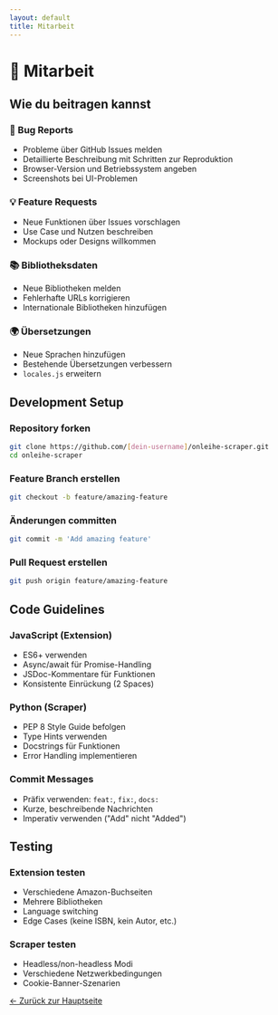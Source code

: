 ```yaml
---
layout: default
title: Mitarbeit
---
```


# 🤝 Mitarbeit

## Wie du beitragen kannst

### 🐛 Bug Reports
- Probleme über GitHub Issues melden
- Detaillierte Beschreibung mit Schritten zur Reproduktion
- Browser-Version und Betriebssystem angeben
- Screenshots bei UI-Problemen

### 💡 Feature Requests
- Neue Funktionen über Issues vorschlagen
- Use Case und Nutzen beschreiben
- Mockups oder Designs willkommen

### 📚 Bibliotheksdaten
- Neue Bibliotheken melden
- Fehlerhafte URLs korrigieren
- Internationale Bibliotheken hinzufügen

### 🌍 Übersetzungen
- Neue Sprachen hinzufügen
- Bestehende Übersetzungen verbessern
- `locales.js` erweitern

## Development Setup

### Repository forken
```bash
git clone https://github.com/[dein-username]/onleihe-scraper.git
cd onleihe-scraper
```

### Feature Branch erstellen
```bash
git checkout -b feature/amazing-feature
```

### Änderungen committen
```bash
git commit -m 'Add amazing feature'
```

### Pull Request erstellen
```bash
git push origin feature/amazing-feature
```

## Code Guidelines

### JavaScript (Extension)
- ES6+ verwenden
- Async/await für Promise-Handling
- JSDoc-Kommentare für Funktionen
- Konsistente Einrückung (2 Spaces)

### Python (Scraper)
- PEP 8 Style Guide befolgen
- Type Hints verwenden
- Docstrings für Funktionen
- Error Handling implementieren

### Commit Messages
- Präfix verwenden: `feat:`, `fix:`, `docs:`
- Kurze, beschreibende Nachrichten
- Imperativ verwenden ("Add" nicht "Added")

## Testing

### Extension testen
- Verschiedene Amazon-Buchseiten
- Mehrere Bibliotheken
- Language switching
- Edge Cases (keine ISBN, kein Autor, etc.)

### Scraper testen
- Headless/non-headless Modi
- Verschiedene Netzwerkbedingungen
- Cookie-Banner-Szenarien

[← Zurück zur Hauptseite](index.html)
